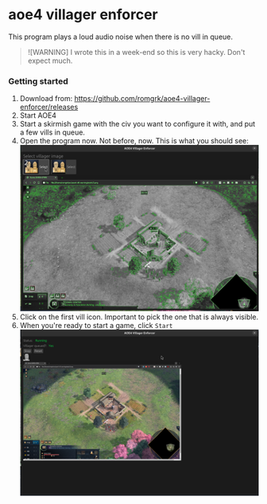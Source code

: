 # aoe4 villager enforcer

This program plays a loud audio noise when there is no vill in queue.

> ![WARNING]
> I wrote this in a week-end so this is very hacky. Don't expect much.

### Getting started

1. Download from: https://github.com/romgrk/aoe4-villager-enforcer/releases
2. Start AOE4
3. Start a skirmish game with the civ you want to configure it with, and put a few vills in queue.
4. Open the program now. Not before, now. This is what you should see:
  ![configuration screen](./static/configure.png)
5. Click on the first vill icon. Important to pick the one that is always visible.
6. When you're ready to start a game, click `Start`
  ![main screen](./static/main.png)
